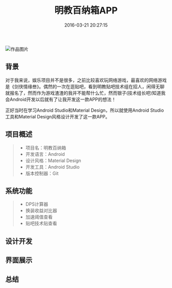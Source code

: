 ﻿---
title: 明教百纳箱APP
comments: true
date: 2016-03-21 20:27:15
update: 2016-03-21 20:27:15
categories: 作品集
tags: ['我的作品','Android']
---

![作品图片](http://)

## 背景

对于我来说，娱乐项目并不是很多，之前比较喜欢玩网络游戏，最喜欢的网络游戏是《剑侠情缘叁》。偶然的一次在逛贴吧，看到明教贴吧技术组在招人，闲得无聊就报名了，然而作为游戏渣渣的我并不能帮什么忙，然而银子(技术组长吧)知道我会Android开发以后就有了让我开发这一款APP的想法！

正好当时在学习Android Studio和Material Design，所以就使用Android Studio工具和Material Design风格设计开发了这一款APP。

## 项目概述

> * 项目名：明教百纳箱
> * 开发语言：Android
> * 设计风格：Material Design
> * 开发工具：Android Studio
> * 版本控制器：Git

## 系统功能

> * DPS计算器
> * 换装收益对比器
> * 加速阈值查看
> * 贴吧技术贴查看

## 设计开发

## 界面展示

## 总结